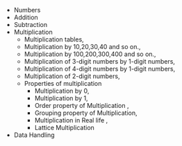 - Numbers
- Addition
- Subtraction
- Multiplication
    - Multiplication tables,
    - Multiplication by 10,20,30,40 and so on.,
    - Multiplication by 100,200,300,400 and so on.,
    - Multiplication of 3-digit numbers by 1-digit numbers,
    - Multiplication of 4-digit numbers by 1-digit numbers,
    - Multiplication of 2-digit numbers,
    - Properties of multiplication 
        - Multiplication by 0,
        - Multiplication by 1,
        - Order property of Multiplication ,
        - Grouping property of Multiplication, 
        - Multiplication in Real life , 
        - Lattice Multiplication
- Data Handling